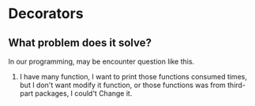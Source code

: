# Decorators
## What problem does it solve?
In our programming, may be encounter question like this.
1. I have many function, I want to print those functions consumed times, but I don't want modify it function, or those functions was from third-part packages, I could't Change it.
